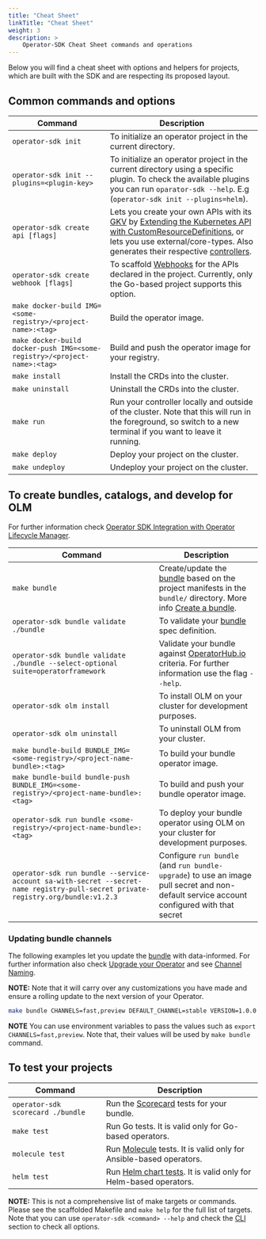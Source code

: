 ```yaml
---
title: "Cheat Sheet"
linkTitle: "Cheat Sheet"
weight: 3
description: >
    Operator-SDK Cheat Sheet commands and operations
---
```


Below you will find a cheat sheet with options and helpers for projects, which are built with the SDK and are respecting its proposed layout.

## Common commands and options

| Command   | Description  |
|-------|-----------|
| `operator-sdk init`          | To initialize an operator project in the current directory. |
| `operator-sdk init --plugins=<plugin-key>`          | To initialize an operator project in the current directory using a specific plugin. To check the available plugins you can run `oparator-sdk --help`. E.g (`operator-sdk init --plugins=helm`).|
| `operator-sdk create api [flags]`          | Lets you create your own APIs with its [GKV][gkvs] by [Extending the Kubernetes API with CustomResourceDefinitions][extend-k8s-api], or lets you use external/core-types. Also generates their respective [controllers][controllers-k8s-doc].|
| `operator-sdk create webhook [flags]`          | To scaffold [Webhooks][webhooks-k8s-doc] for the APIs declared in the project. Currently, only the Go-based project supports this option. |
| `make docker-build IMG=<some-registry>/<project-name>:<tag>`          | Build the operator image.      |
| `make docker-build docker-push IMG=<some-registry>/<project-name>:<tag>`      | Build and push the operator image for your registry.  |
| `make install`         | Install the CRDs into the cluster. |
| `make uninstall`         | Uninstall the CRDs into the cluster. |
| `make run`         | Run your controller locally and outside of the cluster. Note that this will run in the foreground, so switch to a new terminal if you want to leave it running. |
| `make deploy`         | Deploy your project on the cluster. |
| `make undeploy`         | Undeploy your project on the cluster. |

## To create bundles, catalogs, and develop for OLM

For further information check [Operator SDK Integration with Operator Lifecycle Manager][olm-integration].

| Command   | Description  |
|-------|-----------|
| `make bundle`          | Create/update the [bundle][bundle] based on the project manifests in the `bundle/` directory. More info [Create a bundle][creating-a-bundle].      |
| `operator-sdk bundle validate ./bundle`          | To validate your [bundle][bundle] spec definition.      |
| `operator-sdk bundle validate ./bundle --select-optional suite=operatorframework` | Validate your bundle against [OperatorHub.io][operatorhub-io] criteria. For further information use the flag `--help`. |
| `operator-sdk olm install` | To install OLM on your cluster for development purposes. |
| `operator-sdk olm uninstall` | To uninstall OLM from your cluster. |
| `make bundle-build BUNDLE_IMG=<some-registry>/<project-name-bundle>:<tag>` | To build your bundle operator image. |
| `make bundle-build bundle-push BUNDLE_IMG=<some-registry>/<project-name-bundle>:<tag>` | To build and push your bundle operator image. |
| `operator-sdk run bundle <some-registry>/<project-name-bundle>:<tag>` | To deploy your bundle operator using OLM on your cluster for development purposes. |
| `operator-sdk run bundle --service-account sa-with-secret --secret-name registry-pull-secret private-registry.org/bundle:v1.2.3` | Configure `run bundle` (and `run bundle-upgrade`) to use an image pull secret and non-default service account configured with that secret |
<!-- TODO(estroz): remove the service account requirement once OLM releases a patch or new
minor release containing https://github.com/operator-framework/operator-lifecycle-manager/pull/1941 -->

### Updating bundle channels
 
The following examples let you update the [bundle][bundle] with data-informed. For further information also check [Upgrade your Operator][upgrade-project] and see [Channel Naming][channel-namming-doc].  
 
**NOTE:** Note that it will carry over any customizations you have made and ensure a rolling update to the next version of your Operator. 

```sh
make bundle CHANNELS=fast,preview DEFAULT_CHANNEL=stable VERSION=1.0.0 IMG=<some-registry>/<project-name-bundle>:<tag>
```

**NOTE** You can use environment variables to pass the values such as `export CHANNELS=fast,preview`. Note that, their values will be used by `make bundle` command.

## To test your projects

| Command   | Description  |
|-------|-----------|
| `operator-sdk scorecard ./bundle`          |  Run the [Scorecard][scorcard] tests for your bundle.  |
| `make test`          |  Run Go tests. It is valid only for Go-based operators.    |
| `molecule test`          |  Run [Molecule][molecule-tests] tests.  It is valid only for Ansible-based operators. |
| `helm test`          |  Run [Helm chart tests][helm-chart-tests].  It is valid only for Helm-based operators. |

**NOTE:** This is not a comprehensive list of make targets or commands. Please see the scaffolded Makefile and `make help` for the full list of targets. Note that you can use `operator-sdk <command> --help` and check the [CLI][cli] section to check all options.
 
[olm-integration]: /docs/olm-integration/
[creating-a-bundle]: /docs/olm-integration/quickstart-bundle/#creating-a-bundle
[bundle]:https://github.com/operator-framework/operator-registry/blob/v1.16.1/docs/design/operator-bundle.md
[operatorhub-io]: https://operatorhub.io/
[upgrade-project]: /docs/olm-integration/generation/#upgrade-your-operator
[channel-namming-doc]: https://github.com/operator-framework/operator-lifecycle-manager/blob/master/doc/design/channel-naming.md
[controllers-k8s-doc]: https://kubernetes.io/docs/concepts/architecture/controller
[gkvs]: https://book.kubebuilder.io/cronjob-tutorial/gvks.html
[extend-k8s-api]: https://kubernetes.io/docs/tasks/extend-kubernetes/custom-resources/custom-resource-definitions/
[webhooks-k8s-doc]: https://kubernetes.io/docs/reference/access-authn-authz/admission-controllers/
[scorcard]: /docs/advanced-topics/scorecard/
[molecule-tests]: /docs/building-operators/ansible/testing-guide
[helm-chart-tests]: https://helm.sh/docs/topics/chart_tests/
[cli]: /docs/cli/